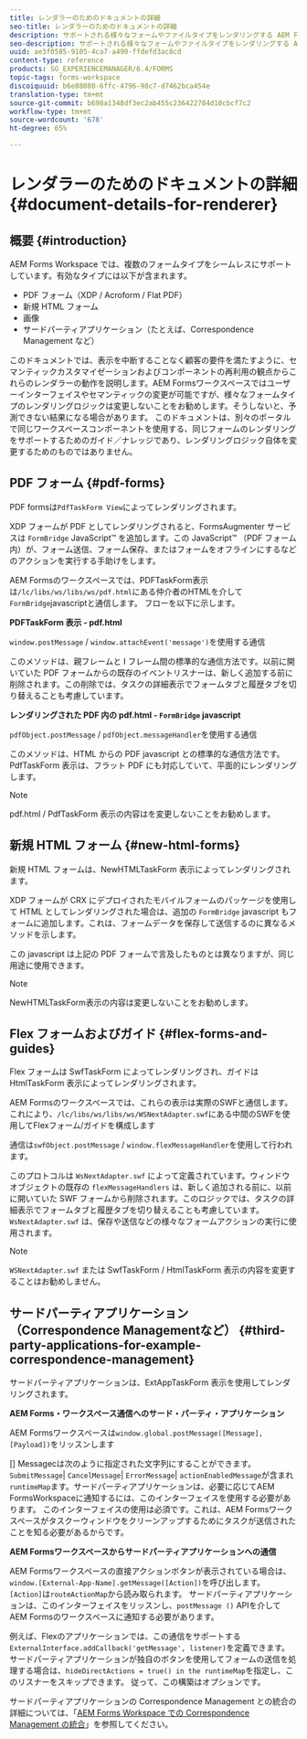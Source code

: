 ```yaml
---
title: レンダラーのためのドキュメントの詳細
seo-title: レンダラーのためのドキュメントの詳細
description: サポートされる様々なフォームやファイルタイプをレンダリングする AEM Forms Workspace のレンダーの動作方法についての概念情報。
seo-description: サポートされる様々なフォームやファイルタイプをレンダリングする AEM Forms Workspace のレンダーの動作方法についての概念情報。
uuid: ae3f0585-9105-4ca7-a490-ffdefd3ac8cd
content-type: reference
products: SG_EXPERIENCEMANAGER/6.4/FORMS
topic-tags: forms-workspace
discoiquuid: b6e88080-6ffc-4796-98c7-d7462bca454e
translation-type: tm+mt
source-git-commit: b698a1348df3ec2ab455c236422784d10cbcf7c2
workflow-type: tm+mt
source-wordcount: '678'
ht-degree: 65%

---
```



# レンダラーのためのドキュメントの詳細  {#document-details-for-renderer}

## 概要 {#introduction}

AEM Forms Workspace では、複数のフォームタイプをシームレスにサポートしています。有効なタイプには以下が含まれます。

* PDF フォーム（XDP / Acroform / Flat PDF）
* 新規 HTML フォーム
* 画像
* サードパーティアプリケーション（たとえば、Correspondence Management など）

このドキュメントでは、表示を中断することなく顧客の要件を満たすように、セマンティックカスタマイゼーションおよびコンポーネントの再利用の観点からこれらのレンダラーの動作を説明します。AEM Formsワークスペースではユーザーインターフェイスやセマンティックの変更が可能ですが、様々なフォームタイプのレンダリングロジックは変更しないことをお勧めします。そうしないと、予測できない結果になる場合があります。 このドキュメントは、別々のポータルで同じワークスペースコンポーネントを使用する、同じフォームのレンダリングをサポートするためのガイド／ナレッジであり、レンダリングロジック自体を変更するためのものではありません。

## PDF フォーム {#pdf-forms}

PDF formsは`PdfTaskForm View`によってレンダリングされます。

XDP フォームが PDF としてレンダリングされると、FormsAugmenter サービスは `FormBridge` JavaScript™ を追加します。この JavaScript™ （PDF フォーム内）が、フォーム送信、フォーム保存、またはフォームをオフラインにするなどのアクションを実行する手助けをします。

AEM Formsのワークスペースでは、PDFTaskForm表示は`/lc/libs/ws/libs/ws/pdf.html`にある仲介者のHTMLを介して`FormBridge`javascriptと通信します。 フローを以下に示します。

**PDFTaskForm 表示 - pdf.html**

`window.postMessage` / `window.attachEvent('message')`を使用する通信

このメソッドは、親フレームと I フレーム間の標準的な通信方法です。以前に開いていた PDF フォームからの既存のイベントリスナーは、新しく追加する前に削除されます。この削除では、タスクの詳細表示でフォームタブと履歴タブを切り替えることも考慮しています。

**レンダリングされた PDF 内の pdf.html - `FormBridge` javascript**

`pdfObject.postMessage` / `pdfObject.messageHandler`を使用する通信

このメソッドは、HTML からの PDF javascript との標準的な通信方法です。PdfTaskForm 表示は、フラット PDF にも対応していて、平面的にレンダリングします。

>[!NOTE]
>
>pdf.html / PdfTaskForm 表示の内容はを変更しないことをお勧めします。

## 新規 HTML フォーム  {#new-html-forms}

新規 HTML フォームは、NewHTMLTaskForm 表示によってレンダリングされます。

XDP フォームが CRX にデプロイされたモバイルフォームのパッケージを使用して HTML としてレンダリングされた場合は、追加の `FormBridge` javascript もフォームに追加します。これは、フォームデータを保存して送信するのに異なるメソッドを示します。

この javascript は上記の PDF フォームで言及したものとは異なりますが、同じ用途に使用できます。

>[!NOTE]
>
>NewHTMLTaskForm表示の内容は変更しないことをお勧めします。

## Flex フォームおよびガイド {#flex-forms-and-guides}

Flex フォームは SwfTaskForm によってレンダリングされ、ガイドは HtmlTaskForm 表示によってレンダリングされます。

AEM Formsのワークスペースでは、これらの表示は実際のSWFと通信します。これにより、`/lc/libs/ws/libs/ws/WSNextAdapter.swf`にある中間のSWFを使用してFlexフォーム/ガイドを構成します

通信は`swfObject.postMessage` / `window.flexMessageHandler`を使用して行われます。

このプロトコルは `WsNextAdapter.swf` によって定義されています。ウィンドウオブジェクトの既存の `flexMessageHandlers` は、新しく追加される前に、以前に開いていた SWF フォームから削除されます。このロジックでは、タスクの詳細表示でフォームタブと履歴タブを切り替えることも考慮しています。`WsNextAdapter.swf` は、保存や送信などの様々なフォームアクションの実行に使用されます。

>[!NOTE]
>
>`WSNextAdapter.swf` または SwfTaskForm / HtmlTaskForm 表示の内容を変更することはお勧めしません。

## サードパーティアプリケーション（Correspondence Managementなど） {#third-party-applications-for-example-correspondence-management}

サードパーティアプリケーションは、ExtAppTaskForm 表示を使用してレンダリングされます。

**AEM Forms・ワークスペース通信へのサード・パーティ・アプリケーション**

AEM Formsワークスペースは`window.global.postMessage([Message],[Payload])`をリッスンします

[] Messagecは次のように指定された文字列にすることができます。  `SubmitMessage`|  `CancelMessage`|  `ErrorMessage`| `actionEnabledMessage`が含まれ `runtimeMap`ます。サードパーティアプリケーションは、必要に応じてAEM FormsWorkspaceに通知するには、このインターフェイスを使用する必要があります。 このインターフェイスの使用は必須です。これは、AEM Formsワークスペースがタスクーウィンドウをクリーンアップするためにタスクが送信されたことを知る必要があるからです。

**AEM Formsワークスペースからサードパーティアプリケーションへの通信**

AEM Formsワークスペースの直接アクションボタンが表示されている場合は、`window.[External-App-Name].getMessage([Action])`を呼び出します。`[Action]`は`routeActionMap`から読み取られます。 サードパーティアプリケーションは、このインターフェイスをリッスンし、`postMessage ()` APIを介してAEM Formsのワークスペースに通知する必要があります。

例えば、Flexのアプリケーションでは、この通信をサポートする`ExternalInterface.addCallback('getMessage', listener)`を定義できます。 サードパーティアプリケーションが独自のボタンを使用してフォームの送信を処理する場合は、`hideDirectActions = true() in the runtimeMap`を指定し、このリスナーをスキップできます。 従って、この構築はオプションです。

サードパーティアプリケーションの Correspondence Management との統合の詳細については、「[AEM Forms Workspace での Correspondence Management の統合](/help/forms/using/integrating-correspondence-management-html-workspace.md)」を参照してください。

